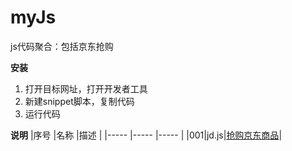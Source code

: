 # myJs
js代码聚合：包括京东抢购

**安装**
1. 打开目标网址，打开开发者工具
2. 新建snippet脚本，复制代码
3. 运行代码

**说明**
|序号  |名称 |描述 |
|----- |----- |----- |
|001|jd.js|[抢购京东商品](https://github.com/hee0624/myJs/blob/master/jd.js)|
